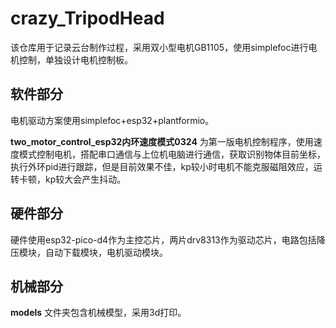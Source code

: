 # crazy_TripodHead
该仓库用于记录云台制作过程，采用双小型电机GB1105，使用simplefoc进行电机控制，单独设计电机控制板。

## 软件部分

电机驱动方案使用simplefoc+esp32+plantformio。

 **two_motor_control_esp32内环速度模式0324** 为第一版电机控制程序，使用速度模式控制电机，搭配串口通信与上位机电脑进行通信，获取识别物体目前坐标，执行外环pid进行跟踪，但是目前效果不佳，kp较小时电机不能克服磁阻效应，运转卡顿，kp较大会产生抖动。

## 硬件部分

硬件使用esp32-pico-d4作为主控芯片，两片drv8313作为驱动芯片，电路包括降压模块，自动下载模块，电机驱动模块。

## 机械部分

**models** 文件夹包含机械模型，采用3d打印。
